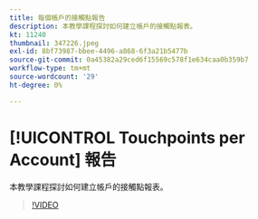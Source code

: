 ```yaml
---
title: 每個帳戶的接觸點報告
description: 本教學課程探討如何建立帳戶的接觸點報表。
kt: 11240
thumbnail: 347226.jpeg
exl-id: 8bf73987-bbee-4496-a868-6f3a21b5477b
source-git-commit: 0a45382a29ced6f15569c578f1e634caa0b359b7
workflow-type: tm+mt
source-wordcount: '29'
ht-degree: 0%

---
```


# [!UICONTROL Touchpoints per Account] 報告

本教學課程探討如何建立帳戶的接觸點報表。

>[!VIDEO](https://video.tv.adobe.com/v/347226/?quality=12&learn=on)
